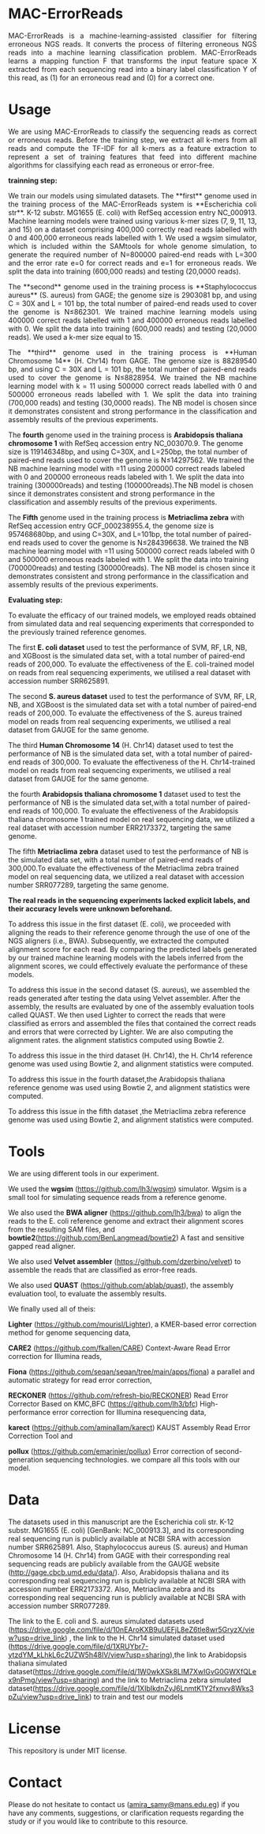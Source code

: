# MAC-ErrorReads
<p align="justify"> MAC-ErrorReads is a machine-learning-assisted classifier for filtering erroneous NGS reads. It converts the process of filtering erroneous NGS reads into a machine learning classification problem. MAC-ErrorReads learns a mapping function F that transforms the input feature space X extracted from each sequencing read into a binary label classification Y of this read, as (1) for an erroneous read and (0) for a correct one. </p>

# Usage
<p align="justify"> We are using MAC-ErrorReads to classify the sequencing reads as correct or erroneous reads. Before the training step, we extract all k-mers from all reads and compute the TF-IDF for all k-mers as a feature extraction to represent a set of training features that feed into different machine algorithms for classifying each read as erroneous or error-free.</p>

**trainning step:**

<p align="justify"> We train our models using simulated datasets. The **first** genome used in the training process of the MAC-ErrorReads system is **Escherichia coli str**. K-12 substr. MG1655 (E. coli) with RefSeq accession entry NC_000913. Machine learning models were trained using various k-mer sizes (7, 9, 11, 13, and 15) on a dataset comprising 400,000 correctly read reads labelled with 0 and 400,000 erroneous reads labelled with 1. We used a wgsim simulator, which is included within the SAMtools for whole genome simulation, to generate the required number of N=800000 paired-end reads with L=300 and the error rate e=0 for correct reads and e=1 for erroneous reads. We split the data into training (600,000 reads) and testing (20,0000 reads). </p>

<p align="justify"> The **second** genome used in the training process is **Staphylococcus aureus** (S. aureus) from GAGE; the genome size is 2903081 bp, and using C = 30X and L = 101 bp, the total number of paired-end reads used to cover the genome is N≤862301. We trained machine learning models using 400000 correct reads labelled with 1 and 400000 erroneous reads labelled with 0. We split the data into training (600,000 reads) and testing (20,0000 reads). We used a k-mer size equal to 15. </p>

<p align="justify"> The **third** genome used in the training process is **Human Chromosome 14** (H. Chr14) from GAGE. The genome size is 88289540 bp, and using C = 30X and L = 101 bp, the total number of paired-end reads used to cover the genome is N≤8828954. We trained the NB machine learning model with k = 11 using 500000 correct reads labelled with 0 and 500000 erroneous reads labelled with 1. We split the data into training (700,000 reads) and testing (30,0000 reads). The NB model is chosen since it demonstrates consistent and strong performance in the classification and assembly results of the previous experiments.

The **fourth** genome used in the training process is **Arabidopsis thaliana chromosome 1** with RefSeq accession entry NC_003070.9. The genome size is 119146348bp, and using C=30X, and L=250bp, the total number of paired-end reads used to cover the genome is N≤14297562. We trained the NB machine learning model with =11 using 200000 correct reads labeled with 0 and 200000 erroneous reads labeled with 1. We split the data into training (300000reads) and testing (100000reads).The NB model is chosen since it demonstrates consistent and strong performance in the classification and assembly results of the previous experiments.

The **Fifth** genome used in the training process is **Metriaclima zebra** with RefSeq accession entry GCF_000238955.4, the genome size is 957468680bp, and using C=30X, and L=101bp, the total number of paired-end reads used to cover the genome is N≤284396638. We trained the NB machine learning model with =11 using 500000 correct reads labeled with 0 and 500000 erroneous reads labeled with 1. We split the data into training (700000reads) and testing (300000reads). The NB model is chosen since it demonstrates consistent and strong performance in the classification and assembly results of the previous experiments. </p>

**Evaluating step:**

To evaluate the efficacy of our trained models, we employed reads obtained from simulated data and real sequencing experiments that corresponded to the previously trained reference genomes.

The first **E. coli dataset** used to test the performance of SVM, RF, LR, NB, and XGBoost is the simulated data set, with a total number of paired-end reads of 200,000. To evaluate the effectiveness of the E. coli-trained model on reads from real sequencing experiments, we utilised a real dataset with accession number SRR625891.

The second **S. aureus dataset** used to test the performance of SVM, RF, LR, NB, and XGBoost is the simulated data set with a total number of paired-end reads of 200,000. To evaluate the effectiveness of the S. aureus trained model on reads from real sequencing experiments, we utilised a real dataset from GAUGE for the same genome.

The third **Human Chromosome 14** (H. Chr14) dataset used to test the performance of NB is the simulated data set, with a total number of paired-end reads of 300,000. To evaluate the effectiveness of the H. Chr14-trained model on reads from real sequencing experiments, we utilised a real dataset from GAUGE for the same genome.

the fourth **Arabidopsis thaliana chromosome 1** dataset used to test the performance of NB is the simulated data set,with a total number of paired-end reads of 100,000. To evaluate the effectiveness of the Arabidopsis thaliana chromosome 1 trained model on real sequencing data, we utilized a real dataset with accession number ERR2173372, targeting the same genome.

The fifth **Metriaclima zebra**  dataset used to test the performance of NB is the simulated data set, with a total number of paired-end reads of 300,000.To evaluate the effectiveness of the Metriaclima zebra trained model on real sequencing data, we utilized a real dataset with accession number SRR077289, targeting the same genome. 


**The real reads in the sequencing experiments lacked explicit labels, and their accuracy levels were unknown beforehand.**

To address this issue in the first dataset (E. coli), we proceeded with aligning the reads to their reference genome through the use of one of the NGS aligners (i.e., BWA). Subsequently, we extracted the computed alignment score for each read. By comparing the predicted labels generated by our trained machine learning models with the labels inferred from the alignment scores, we could effectively evaluate the performance of these models.

To address this issue in the second dataset (S. aureus), we assembled the reads generated after testing the data using Velvet assembler. After the assembly, the results are evaluated by one of the assembly evaluation tools called QUAST. We then used Lighter to correct the reads that were classified as errors and assembled the files that contained the correct reads and errors that were corrected by Lighter.
We are also computing the alignment rates. the alignment statistics computed using Bowtie 2.

To address this issue in the third dataset (H. Chr14), the H. Chr14 reference genome was used using Bowtie 2, and alignment statistics were computed.

To address this issue in the fourth dataset,the Arabidopsis thaliana reference genome was used using Bowtie 2, and alignment statistics were computed.

To address this issue in the fifth dataset ,the  Metriaclima zebra reference genome was used using Bowtie 2, and alignment statistics were computed.
# Tools
We are using different tools in our experiment.

We used the **wgsim** (https://github.com/lh3/wgsim) simulator. Wgsim is a small tool for simulating sequence reads from a reference genome.

We also used the **BWA aligner** (https://github.com/lh3/bwa) to align the reads to the E. coli reference genome and extract their alignment scores from the resulting SAM files, and **bowtie2**(https://github.com/BenLangmead/bowtie2) A fast and sensitive gapped read aligner.

We also used **Velvet assembler** (https://github.com/dzerbino/velvet) to assemble the reads that are classified as error-free reads.

We also used **QUAST** (https://github.com/ablab/quast), the assembly evaluation tool, to evaluate the assembly results.

We finally used all of theis:

**Lighter** (https://github.com/mourisl/Lighter), a KMER-based error correction method for genome sequencing data,

**CARE2** (https://github.com/fkallen/CARE) Context-Aware Read Error correction for Illumina reads, 

**Fiona** (https://github.com/seqan/seqan/tree/main/apps/fiona) a parallel and automatic strategy for read error correction,

**RECKONER** (https://github.com/refresh-bio/RECKONER) Read Error Corrector Based on KMC,BFC (https://github.com/lh3/bfc) High-performance error correction for Illumina resequencing data,

**karect** (https://github.com/aminallam/karect) KAUST Assembly Read Error Correction Tool and 

**pollux** (https://github.com/emarinier/pollux) Error correction of second-generation sequencing technologies. we compare all this tools with our model.



# Data


The datasets used in this manuscript are the Escherichia coli str. K-12 substr. MG1655 (E. coli) [GenBank: NC_000913.3], and its corresponding real sequencing run is publicly available at NCBI SRA with accession number SRR625891. Also, Staphylococcus aureus (S. aureus) and Human Chromosome 14 (H. Chr14) from GAGE with their corresponding real sequencing reads are publicly available from the GAUGE website (http://gage.cbcb.umd.edu/data/). Also,  Arabidopsis thaliana and its corresponding real sequencing run is publicly available at NCBI SRA with accession number ERR2173372. Also, Metriaclima zebra and its corresponding real sequencing run is publicly available at NCBI SRA with accession number SRR077289.

The link to the E. coli and S. aureus simulated datasets used (https://drive.google.com/file/d/10nEAroKXB9uUEFjL8eZ6tle8wr5GryzX/view?usp=drive_link) , the link to the H. Chr14 simulated dataset used (https://drive.google.com/file/d/1XRUYbr7-ytzdYM_kLhkL6c2UZW5h48lV/view?usp=sharing),the link to Arabidopsis thaliana simulated dataset(https://drive.google.com/file/d/1W0wkXSk8LlM7XwIGvG0GWXfQLex9nPmg/view?usp=sharing)  and the link to  Metriaclima zebra simulated dataset(https://drive.google.com/file/d/1XIbIkdnZyJ6LnmtK1Y2fxnvv8Wks3pZu/view?usp=drive_link) to train and test our models


# License
This repository is under MIT license.

# Contact
Please do not hesitate to contact us (amira_samy@mans.edu.eg) if you have any comments, suggestions, or clarification requests regarding the study or if you would like to contribute to this resource.





